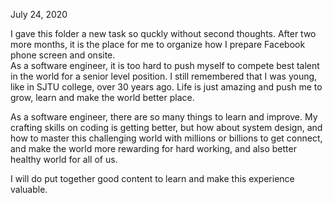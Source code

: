 July 24, 2020<br>

I gave this folder a new task so quckly without second thoughts. After two more months, it is the place for me to organize how I prepare Facebook phone screen and onsite. <br>
As a software engineer, it is too hard to push myself to compete best talent in the world for a senior level position. I still remembered that I was young, like in SJTU college, over 30 years ago. Life is just amazing and push me to grow, learn and make the world better place. <br>

As a software engineer, there are so many things to learn and improve. My crafting skills on coding is getting better, but how about system design, and how to master this challenging world with millions or billions to get connect, and make the world more rewarding for hard working, and also better healthy world for all of us. <br>

I will do put together good content to learn and make this experience valuable. <br>

